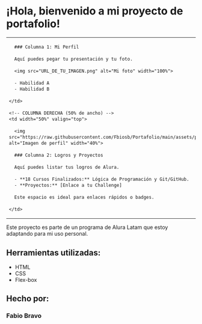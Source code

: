 # ¡Hola, bienvenido a mi proyecto de portafolio!

<!-- Estructura de Tabla para simular 2 columnas -->
<table>
  <tr>
    <!-- COLUMNA IZQUIERDA (50% de ancho) -->
    <td width="50%" valign="top">
      
      ### Columna 1: Mi Perfil
      
      Aquí puedes pegar tu presentación y tu foto.
      
      <img src="URL_DE_TU_IMAGEN.png" alt="Mi foto" width="100%">
      
      - Habilidad A
      - Habilidad B
      
    </td>
    
    <!-- COLUMNA DERECHA (50% de ancho) -->
    <td width="50%" valign="top">

      <img src="https://raw.githubusercontent.com/Fbiosb/Portafolio/main/assets/perfil%20con%20insignia%20one.png" alt="Imagen de perfil" width="40%">

      ### Columna 2: Logros y Proyectos
      
      Aquí puedes listar tus logros de Alura.
      
      - **18 Cursos Finalizados:** Lógica de Programación y Git/GitHub.
      - **Proyectos:** [Enlace a tu Challenge]
      
      Este espacio es ideal para enlaces rápidos o badges.
      
    </td>
  </tr>
</table>

<!-- Puedes continuar con el resto del contenido del README aquí abajo -->


Este proyecto es parte de un programa de Alura Latam que estoy adaptando para mi uso personal.

## Herramientas utilizadas:

* HTML
* CSS
* Flex-box

## Hecho por:

### Fabio Bravo


